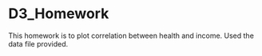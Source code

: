 # D3_Homework
This homework is to plot correlation between health and income.
Used the data file provided.
